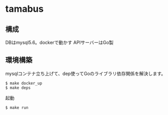 # tamabus

## 構成
DBはmysql5.6。dockerで動かす
APIサーバーはGo製

## 環境構築
mysqlコンテナ立ち上げて、dep使ってGoのライブラリ依存関係を解決します。
```
$ make docker_up
$ make deps
```

起動
```
$ make run
```

